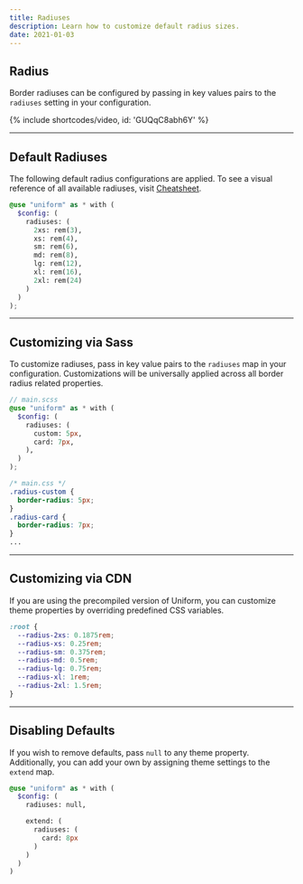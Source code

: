 ```yaml
---
title: Radiuses
description: Learn how to customize default radius sizes.
date: 2021-01-03
---
```


## Radius

Border radiuses can be configured by passing in key values pairs to the `radiuses` setting in your configuration.

{% include shortcodes/video, id: 'GUQqC8abh6Y' %}

---

## Default Radiuses

The following default radius configurations are applied. To see a visual reference of all available radiuses, visit [Cheatsheet](/cheatsheet/border-radiuses).

```scss
@use "uniform" as * with (
  $config: (
    radiuses: (
      2xs: rem(3),
      xs: rem(4),
      sm: rem(6),
      md: rem(8),
      lg: rem(12),
      xl: rem(16),
      2xl: rem(24)
    )
  )
);
```

---

## Customizing via Sass

To customize radiuses, pass in key value pairs to the `radiuses` map in your configuration. Customizations will be universally applied across all border radius related properties.

```scss
// main.scss
@use "uniform" as * with (
  $config: (
    radiuses: (
      custom: 5px,
      card: 7px,
    ),
  )
);
```

```css
/* main.css */
.radius-custom {
  border-radius: 5px;
}
.radius-card {
  border-radius: 7px;
}
...
```

---

## Customizing via CDN

If you are using the precompiled version of Uniform, you can customize theme properties by overriding predefined CSS variables. 

```css
:root {
  --radius-2xs: 0.1875rem;
  --radius-xs: 0.25rem;
  --radius-sm: 0.375rem;
  --radius-md: 0.5rem;
  --radius-lg: 0.75rem;
  --radius-xl: 1rem;
  --radius-2xl: 1.5rem;
}
```

---

## Disabling Defaults

If you wish to remove defaults, pass `null` to any theme property. Additionally, you can add your own by assigning theme settings to the `extend` map.

```scss
@use "uniform" as * with (
  $config: (
    radiuses: null,

    extend: (
      radiuses: (
        card: 8px
      )
    )
  )
)
